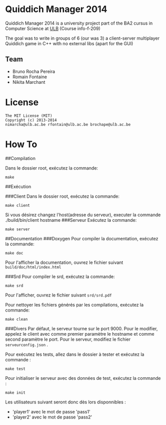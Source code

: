 # Quiddich Manager 2014

Quiddich Manager 2014 is a university project part of the BA2 cursus in Computer Science at [ULB](http://www.ulb.ac.be/) (Course info-f-209)

The goal was to write in groups of 6 (our was 3) a client-server multiplayer Quiddich game in C++ with no external libs (apart for the GUI)

## Team
* Bruno Rocha Pereira
* Romain Fontaine
* Nikita Marchant

# License

    The MIT License (MIT)
    Copyright (c) 2013-2014
    nimarcha@ulb.ac.be rfontain@ulb.ac.be brochape@ulb.ac.be



# How To

##Compilation

Dans le dossier root, exécutez la commande:

    make


##Exécution

###Client
Dans le dossier root, exécutez la commande:

    make client

Si vous désirez changez l'host(adresse du serveur), executer la commande ./build/bin/client hostname
###Serveur
Exécutez la commande:

    make server

##Documentation
###Doxygen
Pour compiler la documentation, exécutez la commande:

    make doc

Pour l'afficher la documentation, ouvrez le fichier suivant `build/doc/html/index.html`

###Srd
Pour compiler le srd, exécutez la commande:

    make srd

Pour l'afficher, ouvrez le fichier suivant `srd/srd.pdf`


Pour nettoyer les fichiers générés par les compilations, exécutez la commande:

    make clean

###Divers
Par défaut, le serveur tourne sur le port 9000. Pour le modifier, appelez le client avec comme premier paramètre le hostname et comme second paramètre le port.
Pour le serveur, modifiez le fichier `serveurconfig.json` .

Pour exécutez les tests, allez dans le dossier à tester et exécutez la commande :

    make test

Pour initialiser le serveur avec des données de test, exécutez la commande :

    make init

Les utilisateurs suivant seront donc dès lors disponnibles :
 * 'player1' avec le mot de passe 'pass1'
 * 'player2' avec le mot de passe 'pass2'
